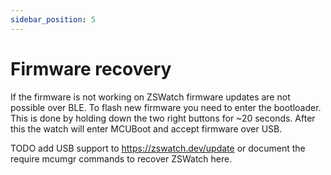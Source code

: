 ```yaml
---
sidebar_position: 5
---
```


# Firmware recovery

If the firmware is not working on ZSWatch firmware updates are not possible over BLE. To flash new firmware you need to enter the bootloader.
This is done by holding down the two right buttons for ~20 seconds. After this the watch will enter MCUBoot and accept firmware over USB.

TODO add USB support to https://zswatch.dev/update or document the require mcumgr commands to recover ZSWatch here.